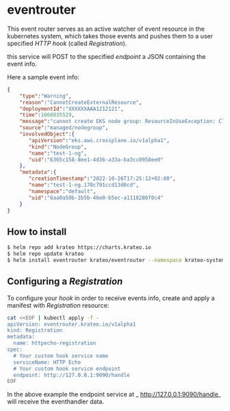 # eventrouter


This event router serves as an active watcher of event resource in the kubernetes system, which takes those events and pushes them to a user specified _HTTP hook_ (called _Registration_).

this service will POST to the specified _endpoint_ a JSON containing the event info.

Here a sample event info:


```json
{
    "type":"Warning",
    "reason":"CannotCreateExternalResource",
    "deploymentId":"XXXXXXAAA1212121",
    "time":1660835529,
    "message":"cannot create EKS node group: ResourceInUseException: Cluster: test-1 is not in a valid state",
    "source":"managed/nodegroup",
    "involvedObject":{
       "apiVersion":"eks.aws.crossplane.io/v1alpha1",
       "kind":"NodeGroup",
       "name":"test-1-ng",
       "uid":"6365c158-8ee1-4d36-a33a-ba3cc0958ee0"
    },
    "metadata":{
       "creationTimestamp":"2022-10-26T17:25:12+02:00",
       "name":"test-1-ng.170c791ccd13d0cd",
       "namespace":"default",
       "uid":"6aa0a50b-1b5b-46e0-b5ec-a1118286f0c4"
    }
}
```

## How to install

```sh
$ helm repo add krateo https://charts.krateo.io
$ helm repo update krateo
$ helm install eventrouter krateo/eventrouter --namespace krateo-system --create-namespace
```

## Configuring a _Registration_

To configure your _hook_ in order to receive events info, create and apply a manifest with _Registration_ resource:

```sh
cat <<EOF | kubectl apply -f -
apiVersion: eventrouter.krateo.io/v1alpha1
kind: Registration
metadata:
  name: httpecho-registration
spec:
  # Your custom hook service name
  serviceName: HTTP Echo
  # Your custom hook service endpoint
  endpoint: http://127.0.0.1:9090/handle
EOF
```

In the above example the endpoint service at _ http://127.0.0.1:9090/handle_ will receive the eventhandler data.